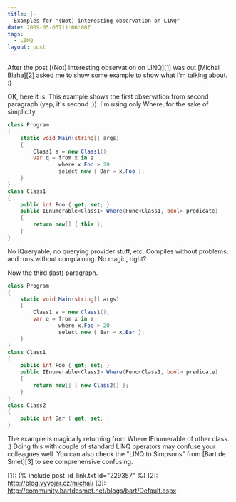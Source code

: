 ```yaml
---
title: |-
  Examples for "(Not) interesting observation on LINQ"
date: 2009-05-03T11:06:00Z
tags:
  - LINQ
layout: post
---
```

After the post [(Not) interesting observation on LINQ][1] was out [Michal Blaha][2] asked me to show some example to show what I'm talking about. :) 

OK, here it is. This example shows the first observation from second paragraph (yep, it's second ;)). I'm using only Where, for the sake of simplicity. 

```csharp
class Program
{
    static void Main(string[] args)
    {
        Class1 a = new Class1();
        var q = from x in a
                where x.Foo > 20
                select new { Bar = x.Foo };
    }
}
class Class1
{
    public int Foo { get; set; }
    public IEnumerable<Class1> Where(Func<Class1, bool> predicate)
    {
        return new[] { this };
    }
}
```

No IQueryable, no querying provider stuff, etc. Compiles without problems, and runs without complaining. No magic, right? 

Now the third (last) paragraph. 

```csharp
class Program
{
    static void Main(string[] args)
    {
        Class1 a = new Class1();
        var q = from x in a
                where x.Foo > 20
                select new { Bar = x.Bar };
    }
}
class Class1
{
    public int Foo { get; set; }
    public IEnumerable<Class2> Where(Func<Class1, bool> predicate)
    {
        return new[] { new Class2() };
    }
}
class Class2
{
    public int Bar { get; set; }
}
```

The example is magically returning from Where IEnumerable of other class. :) Doing this with couple of standard LINQ operators may confuse your colleagues well. You can also check the "LINQ to Simpsons" from [Bart de Smet][3] to see comprehensive confusing.

[1]: {% include post_id_link.txt id="229357" %}
[2]: http://blog.vyvojar.cz/michal/
[3]: http://community.bartdesmet.net/blogs/bart/Default.aspx
